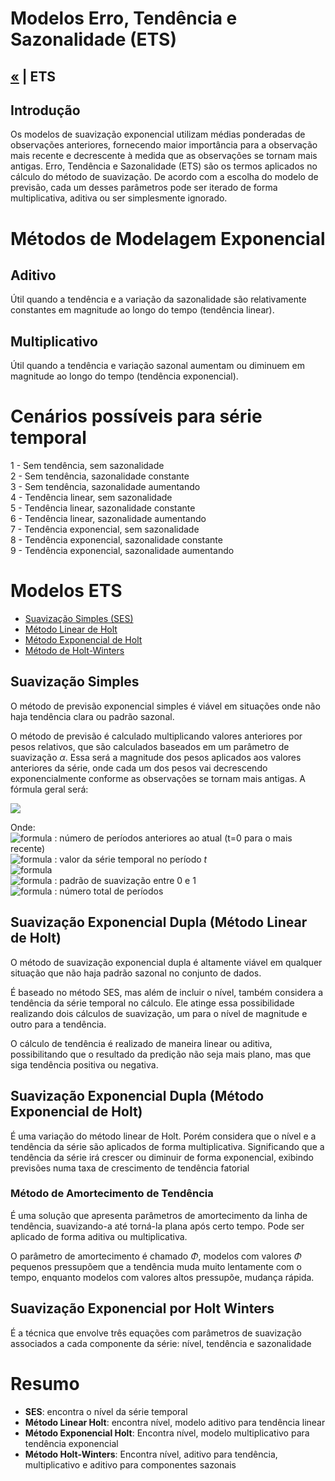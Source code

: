 # Modelos Erro, Tendência e Sazonalidade (ETS)

<h2 style="text-align: left">

  [«](https://github.com/vcwild/wtp-model) | ETS

</h2>

## Introdução

Os modelos de suavização exponencial utilizam médias ponderadas de observações anteriores, fornecendo maior importância para a observação mais recente e decrescente à medida que as observações se tornam mais antigas. Erro, Tendência e Sazonalidade (ETS) são os termos aplicados no cálculo do método de suavização. De acordo com a escolha do modelo de previsão, cada um desses parâmetros pode ser iterado de forma multiplicativa, aditiva ou ser simplesmente ignorado.

# Métodos de Modelagem Exponencial
## Aditivo

Útil quando a tendência e a variação da sazonalidade são relativamente constantes em magnitude ao longo do tempo (tendência linear).

## Multiplicativo

Útil quando a tendência e variação sazonal aumentam ou diminuem em magnitude ao longo do tempo (tendência exponencial).

# Cenários possíveis para série temporal

1 - Sem tendência, sem sazonalidade<br/>
2 - Sem tendência, sazonalidade constante<br/>
3 - Sem tendência, sazonalidade aumentando<br/>
4 - Tendência linear, sem sazonalidade<br/>
5 - Tendência linear, sazonalidade constante<br/>
6 - Tendência linear, sazonalidade aumentando<br/>
7 - Tendência exponencial, sem sazonalidade<br/>
8 - Tendência exponencial, sazonalidade constante<br/>
9 - Tendência exponencial, sazonalidade aumentando

# Modelos ETS

- [Suavização Simples (SES)](#ses)<br/>
- [Método Linear de Holt](#hl)<br/>
- [Método Exponencial de Holt](#he)<br/>
- [Método de Holt-Winters](#hw)

## Suavização Simples <a name="ses"></a>

O método de previsão exponencial simples é viável em situações onde não haja tendência clara ou padrão sazonal.

O método de previsão é calculado multiplicando valores anteriores por pesos relativos, que são calculados baseados em um parâmetro de suavização $\alpha$. Essa será  a magnitude dos pesos aplicados aos valores anteriores da série, onde cada um dos pesos vai decrescendo exponencialmente conforme as observações se tornam mais antigas. A fórmula geral será:

<img src="https://render.githubusercontent.com/render/math?math=Previsao = Peso_t\ Y_t \ %2B \ Peso_{t-1} Y_{t-1} %2B \ Peso_{t-2}\ Y_{t-2}\ %2B \ ...\ %2B \ (1-\alpha)^n Y_n" />

 Onde: <br/>
 ![formula](https://render.githubusercontent.com/render/math?math=t) : número de períodos anteriores ao atual (t=0 para o mais recente)<br/>
 ![formula](https://render.githubusercontent.com/render/math?math=Y_t) : valor da série temporal no período $t$<br/>
 ![formula](https://render.githubusercontent.com/render/math?math=Peso_t=\alpha(1-\alpha)^t)<br/>
 ![formula](https://render.githubusercontent.com/render/math?math=\alpha) : padrão de suavização entre 0 e 1<br/>
 ![formula](https://render.githubusercontent.com/render/math?math=n) : número total de períodos<br/>

## Suavização Exponencial Dupla (Método Linear de Holt) <a name="hl"></a>

O método de suavização exponencial dupla é altamente viável em qualquer situação que não haja padrão sazonal no conjunto de dados.

É baseado no método SES, mas além de incluir o nível, também considera a tendência da série temporal no cálculo. Ele atinge essa possibilidade realizando dois cálculos de suavização, um para o nível de magnitude e outro para a tendência.

O cálculo de tendência é realizado de maneira linear ou aditiva, possibilitando que o resultado da predição não seja mais plano, mas que siga tendência positiva ou negativa.

## Suavização Exponencial Dupla (Método Exponencial de Holt) <a name="he"></a>

É uma variação do método linear de Holt. Porém considera que o nível e a tendência da série são aplicados de forma multiplicativa. Significando que a tendência da série irá crescer ou diminuir de forma exponencial, exibindo previsões numa taxa de crescimento de tendência fatorial

### Método de Amortecimento de Tendência

É uma solução que apresenta parâmetros de amortecimento da linha de tendência, suavizando-a até torná-la plana após certo tempo. Pode ser aplicado de forma aditiva ou multiplicativa. 

O parâmetro de amortecimento é chamado $\Phi$, modelos com valores $\Phi$ pequenos pressupõem que a tendência muda muito lentamente com o tempo, enquanto modelos com valores altos pressupõe, mudança rápida.

## Suavização Exponencial por Holt Winters <a name="hw"></a>

É a técnica que envolve três equações com parâmetros de suavização associados a cada componente da série: nível, tendência e sazonalidade

# Resumo

- **SES**: encontra o nível da série temporal<br/>
- **Método Linear Holt**: encontra nível, modelo aditivo para tendência linear<br/>
- **Método Exponencial Holt**: Encontra nível, modelo multiplicativo para tendência exponencial<br/>
- **Método Holt-Winters**: Encontra nível, aditivo para tendência, multiplicativo e aditivo para componentes sazonais